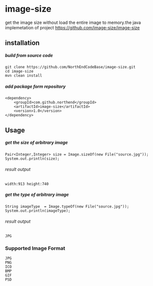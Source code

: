 # image-size
get the image size without load the entire image to memory.the java implemetation of project https://github.com/image-size/image-size

## installation
##### build from source code
```
git clone https://github.com/NorthEndCodeBase/image-size.git
cd image-size
mvn clean install
```
##### add package form repository
```
<dependency>
    <groupId>com.github.northend</groupId>
    <artifactId>image-size</artifactId>
    <version>1.0</version>
</dependency>
```
## Usage
##### get the size of arbitrary image
```
Pair<Integer,Integer> size = Image.sizeOf(new File("source.jpg"));
System.out.println(size);
```
###### result output
```$xslt
width:913 height:740
```
##### get the type of arbitrary image
```$xslt
String imageType  = Image.typeOf(new File("source.jpg"));
System.out.println(imageType);
```
###### result output
```$xslt
JPG
```
### Supported Image Format
```$xslt
JPG
PNG
ICO
BMP
GIF
PSD
```
